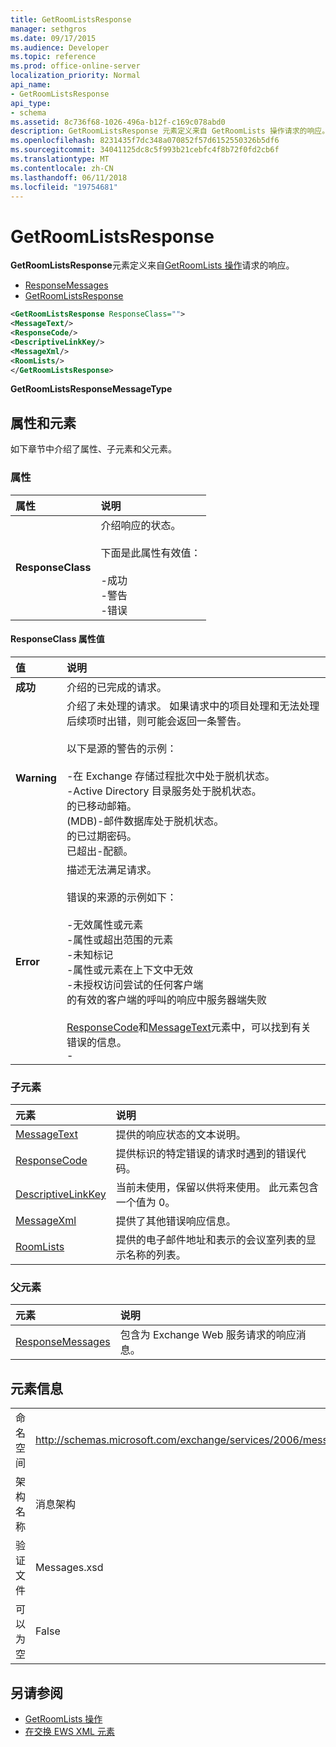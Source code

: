 ```yaml
---
title: GetRoomListsResponse
manager: sethgros
ms.date: 09/17/2015
ms.audience: Developer
ms.topic: reference
ms.prod: office-online-server
localization_priority: Normal
api_name:
- GetRoomListsResponse
api_type:
- schema
ms.assetid: 8c736f68-1026-496a-b12f-c169c078abd0
description: GetRoomListsResponse 元素定义来自 GetRoomLists 操作请求的响应。
ms.openlocfilehash: 8231435f7dc348a070852f57d6152550326b5df6
ms.sourcegitcommit: 34041125dc8c5f993b21cebfc4f8b72f0fd2cb6f
ms.translationtype: MT
ms.contentlocale: zh-CN
ms.lasthandoff: 06/11/2018
ms.locfileid: "19754681"
---
```

# <a name="getroomlistsresponse"></a>GetRoomListsResponse

**GetRoomListsResponse**元素定义来自[GetRoomLists 操作](getroomlists-operation.md)请求的响应。 
  
- [ResponseMessages](responsemessages.md)
- [GetRoomListsResponse](getroomlistsresponse.md)
  
```XML
<GetRoomListsResponse ResponseClass="">   
<MessageText/>   
<ResponseCode/>   
<DescriptiveLinkKey/>   
<MessageXml/>   
<RoomLists/>
</GetRoomListsResponse>
```

 **GetRoomListsResponseMessageType**
## <a name="attributes-and-elements"></a>属性和元素

如下章节中介绍了属性、子元素和父元素。
  
### <a name="attributes"></a>属性

|**属性**|**说明**|
|:-----|:-----|
|**ResponseClass** <br/> | 介绍响应的状态。 <br/><br/>下面是此属性有效值：  <br/><br/>-成功  <br/>-警告  <br/>-错误  <br/> |
   
#### <a name="responseclass-attribute-values"></a>ResponseClass 属性值

|**值**|**说明**|
|:-----|:-----|
|**成功** <br/> |介绍的已完成的请求。  <br/> |
|**Warning** <br/> | 介绍了未处理的请求。 如果请求中的项目处理和无法处理后续项时出错，则可能会返回一条警告。 <br/><br/>以下是源的警告的示例：  <br/><br/>-在 Exchange 存储过程批次中处于脱机状态。  <br/>-Active Directory 目录服务处于脱机状态。  <br/>的已移动邮箱。  <br/>(MDB)-邮件数据库处于脱机状态。  <br/>的已过期密码。  <br/>已超出-配额。  <br/> |
|**Error** <br/> | 描述无法满足请求。 <br/><br/>错误的来源的示例如下：  <br/><br/>-无效属性或元素  <br/>-属性或超出范围的元素  <br/>-未知标记  <br/>-属性或元素在上下文中无效  <br/>-未授权访问尝试的任何客户端  <br/>的有效的客户端的呼叫的响应中服务器端失败  <br/><br/>  [ResponseCode](responsecode.md)和[MessageText](messagetext.md)元素中，可以找到有关错误的信息。  <br/>- |
   
### <a name="child-elements"></a>子元素

|**元素**|**说明**|
|:-----|:-----|
|[MessageText](messagetext.md) <br/> |提供的响应状态的文本说明。  <br/> |
|[ResponseCode](responsecode.md) <br/> |提供标识的特定错误的请求时遇到的错误代码。  <br/> |
|[DescriptiveLinkKey](descriptivelinkkey.md) <br/> |当前未使用，保留以供将来使用。 此元素包含一个值为 0。  <br/> |
|[MessageXml](messagexml.md) <br/> |提供了其他错误响应信息。  <br/> |
|[RoomLists](roomlists.md) <br/> |提供的电子邮件地址和表示的会议室列表的显示名称的列表。  <br/> |
   
### <a name="parent-elements"></a>父元素

|**元素**|**说明**|
|:-----|:-----|
|[ResponseMessages](responsemessages.md) <br/> |包含为 Exchange Web 服务请求的响应消息。  <br/> |
   
## <a name="element-information"></a>元素信息

|||
|:-----|:-----|
|命名空间  <br/> |http://schemas.microsoft.com/exchange/services/2006/messages  <br/> |
|架构名称  <br/> |消息架构  <br/> |
|验证文件  <br/> |Messages.xsd  <br/> |
|可以为空  <br/> |False  <br/> |
   
## <a name="see-also"></a>另请参阅

- [GetRoomLists 操作](getroomlists-operation.md)
- [在交换 EWS XML 元素](ews-xml-elements-in-exchange.md)

